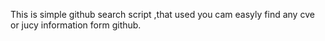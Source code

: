 This is simple github search script ,that used you cam easyly find any cve or jucy information form github.
